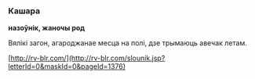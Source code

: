 ### Кашара
**назоўнік, жаночы род**

Вялікі загон, агароджанае месца на полі, дзе трымаюць авечак летам.

<a rel="author">[http://rv-blr.com/](http://rv-blr.com/slounik.jsp?letterId=0&maskId=0&pageId=1376)</a>
